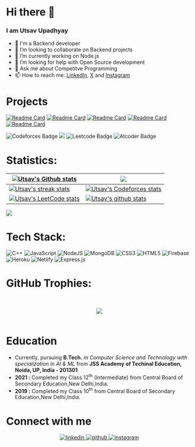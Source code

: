 # Hi there 👋

###  I am Utsav Upadhyay 
- 🔭 I'm a Backend developer<br>
- 👯 I’m looking to collaborate on Backend projects<br>
- 🌱 I’m currently working on Node.js<br>
- 🤔 I’m looking for help with Open Source development<br>
- 💬 Ask me about Competitve Programming<br>
- 📫 How to reach me: [LinkedIn](https://www.linkedin.com/in/utsavup/), [X](https://x.com/utsav08_) and [Instagram](https://instagram.com/utsav08_)

# Projects  

[![Readme Card](https://github-readme-stats.vercel.app/api/pin/?username=UtsavUpadhyay08&repo=seed_bank&theme=highcontrast)](https://github.com/UtsavUpadhyay08/seed_bank)
[![Readme Card](https://github-readme-stats.vercel.app/api/pin/?username=UtsavUpadhyay08&repo=wcat_commands&theme=highcontrast)](https://github.com/UtsavUpadhyay08/wcat_commands)
[![Readme Card](https://github-readme-stats.vercel.app/api/pin/?username=UtsavUpadhyay08&repo=Github_issue_scraper&theme=highcontrast)](https://github.com/UtsavUpadhyay08/Github_issue_scraper)
[![Readme Card](https://github-readme-stats.vercel.app/api/pin/?username=UtsavUpadhyay08&repo=FileOrganiser&theme=highcontrast)](https://github.com/UtsavUpadhyay08/FileOrganiser)
[![Readme Card](https://github-readme-stats.vercel.app/api/pin/?username=UtsavUpadhyay08&repo=Cp_template&theme=highcontrast)](https://github.com/UtsavUpadhyay08/Cp_template)

![Codeforces Badge](https://codeforces-readme-stats.vercel.app/api/badge?username=utsav_upadhyay)
[![](https://visitcount.itsvg.in/api?id=UtsavUpadhyay08&icon=0&color=0)](https://visitcount.itsvg.in)
![Leetcode Badge](https://cp-logo.vercel.app/leetcode/utsav_upadhyay?logo=true)
![Atcoder Badge](https://cp-logo.vercel.app/atcoder/utsav_upadhyay?logo=true)


# Statistics:
|<a href="https://github-profile-summary-cards.vercel.app/api/cards/profile-details?username=UtsavUpadhyay08&theme=github_dark"><img align="center" src="https://github-profile-summary-cards.vercel.app/api/cards/profile-details?username=UtsavUpadhyay08&theme=github_dark" alt="Utsav's Github stats" /></a> | <a href="https://github-readme-stats.vercel.app/api/top-langs/?username=UtsavUpadhyay08&layout=compact&theme=dark&hide_border=false&include_all_commits=true&count_private=true"><img align="center" src="https://github-readme-stats.vercel.app/api/top-langs/?username=UtsavUpadhyay08&theme=dark&hide_border=false&include_all_commits=true&count_private=true&layout=compact" /></a> |
| ------------- | ------------- |
| <a href="https://github-readme-streak-stats.herokuapp.com/?user=UtsavUpadhyay08&theme=dark&hide_border=false"><img align="center" src="https://github-readme-streak-stats.herokuapp.com/?user=UtsavUpadhyay08&theme=dark&hide_border=false" alt="Utsav's streak stats" /></a> | <a href="https://codeforces-readme-stats.vercel.app/api/card?username=utsav_upadhyay"><img align="center" src="https://codeforces-readme-stats.vercel.app/api/card?username=utsav_upadhyay" alt="Utsav's Codeforces stats" /></a> |
| <a href="https://leetcard.jacoblin.cool/utsav_upadhyay?ext=contest"><img align="center" src="https://leetcard.jacoblin.cool/utsav_upadhyay?ext=contest" alt="Utsav's LeetCode stats" /></a>| <a href="https://github-readme-stats.vercel.app/api?username=UtsavUpadhyay08"><img align="center" src="https://github-readme-stats.vercel.app/api?username=UtsavUpadhyay08" alt="Utsav's github stats" /></a> |

<img src="https://github-readme-activity-graph.vercel.app/graph?username=UtsavUpadhyay08&custom_title=Utsav%20Upadhyay%27s%20GitHub%20Activity%20Graph&bg_color=0D1117&color=7F3FBF&line=7F3FBF&point=7F3FBF&area_color=FFFFFF&title_color=FFFFFF&area=true"/>

# Tech Stack:
![C++](https://img.shields.io/badge/c++-%2300599C.svg?style=for-the-badge&logo=c%2B%2B&logoColor=white) ![JavaScript](https://img.shields.io/badge/javascript-%23323330.svg?style=for-the-badge&logo=javascript&logoColor=%23F7DF1E) ![NodeJS](https://img.shields.io/badge/node.js-6DA55F?style=for-the-badge&logo=node.js&logoColor=white) ![MongoDB](https://img.shields.io/badge/MongoDB-%234ea94b.svg?style=for-the-badge&logo=mongodb&logoColor=white) ![CSS3](https://img.shields.io/badge/css3-%231572B6.svg?style=for-the-badge&logo=css3&logoColor=white) ![HTML5](https://img.shields.io/badge/html5-%23E34F26.svg?style=for-the-badge&logo=html5&logoColor=white) ![Firebase](https://img.shields.io/badge/firebase-%23039BE5.svg?style=for-the-badge&logo=firebase) ![Heroku](https://img.shields.io/badge/heroku-%23430098.svg?style=for-the-badge&logo=heroku&logoColor=white) ![Netlify](https://img.shields.io/badge/netlify-%23000000.svg?style=for-the-badge&logo=netlify&logoColor=#00C7B7) ![Express.js](https://img.shields.io/badge/express.js-%23404d59.svg?style=for-the-badge&logo=express&logoColor=%2361DAFB)

# GitHub Trophies:
<br><div align="center">![](https://github-profile-trophy.vercel.app/?username=UtsavUpadhyay08&theme=radical&no-frame=false&no-bg=false&margin-w=4)</div>
<br>

# Education
- Currently, pursuing **B.Tech.** *in Computer Science and Technology with specialization in AI & ML* from **JSS Academy of Techinal Education, Noida, UP, India - 201301**
- **2021 :** Completed my Class 12<sup>th</sup> (Intermediate) from Central Board of Secondary Education,New Delhi,India.
- **2019 :** Completed my Class 10<sup>th</sup> from Central Board of Secondary Education,New Delhi,India.
  
# Connect with me  
<div align="center">
 <a href="https://www.linkedin.com/in/utsavup/" >
<img src=https://img.shields.io/badge/linkedin-%231E77B5.svg?&style=for-the-badge&logo=linkedin&logoColor=white alt=linkedin style="margin-bottom: 5px;" />
</a>
<a href="https://github.com/UtsavUpadhyay08" >
<img src=https://img.shields.io/badge/github-%2324292e.svg?&style=for-the-badge&logo=github&logoColor=white alt=github style="margin-bottom: 5px;" />
</a>
 <a href="https://instagram.com/utsav08_">
<img src=https://img.shields.io/badge/instagram-%23000000.svg?&style=for-the-badge&logo=instagram&logoColor=white alt=instagram style="margin-bottom: 5px;" />
</a>

</div><br>
<!--
**UtsavUpadhyay08/UtsavUpadhyay08** is a ✨ _special_ ✨ repository because its `README.md` (this file) appears on your GitHub profile.

Here are some ideas to get you started:

- 🔭 I’m currently working on ...
- 🌱 I’m currently learning ...
- 👯 I’m looking to collaborate on ...
- 🤔 I’m looking for help with ...
- 💬 Ask me about ...
- 📫 How to reach me: ...
- 😄 Pronouns: ...
- ⚡ Fun fact: ...

![Codechef Badge](https://cp-logo.vercel.app/codechef/utsav_upadhyay?logo=true)
--> 
